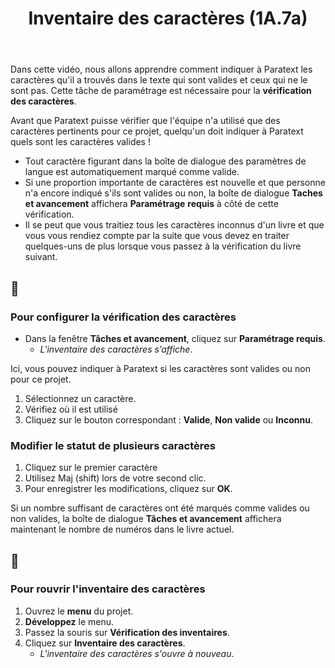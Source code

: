 ﻿---
title: Inventaire des caractères (1A.7a)
---
Dans cette vidéo, nous allons apprendre comment indiquer à Paratext les caractères qu'il a trouvés dans le texte qui sont valides et ceux qui ne le sont pas. Cette tâche de paramétrage est nécessaire pour la **vérification des caractères**.

Avant que Paratext puisse vérifier que l'équipe n'a utilisé que des caractères pertinents pour ce projet, quelqu'un doit indiquer à Paratext quels sont les caractères valides !

-  Tout caractère figurant dans la boîte de dialogue des paramètres de langue est automatiquement marqué comme valide.
-  Si une proportion importante de caractères est nouvelle et que personne n'a encore indiqué s'ils sont valides ou non, la boîte de dialogue **Taches et avancement** affichera **Paramétrage** **requis** à côté de cette vérification.
-  Il se peut que vous traitiez tous les caractères inconnus d'un livre et que vous vous rendiez compte par la suite que vous devez en traiter quelques-uns de plus lorsque vous passez à la vérification du livre suivant.

## 📄


### Pour configurer la vérification des caractères

-  Dans la fenêtre **Tâches et avancement**, cliquez sur **Paramétrage requis**.
   -  *L'inventaire des caractères s’affiche*.

Ici, vous pouvez indiquer à Paratext si les caractères sont valides ou non pour ce projet.
1.  Sélectionnez un caractère.
1.  Vérifiez où il est utilisé
1.  Cliquez sur le bouton correspondant : **Valide**, **Non valide** ou **Inconnu**.

### Modifier le statut de plusieurs caractères

1.  Cliquez sur le premier caractère
1.  Utilisez Maj (shift) lors de votre second clic.
1.  Pour enregistrer les modifications, cliquez sur **OK**.

Si un nombre suffisant de caractères ont été marqués comme valides ou non valides, la boîte de dialogue **Tâches et avancement** affichera maintenant le nombre de numéros dans le livre actuel.



## :page_facing_up:

### Pour rouvrir l'inventaire des caractères

1.  Ouvrez le **menu** du projet.
1.  **Développez** le menu.
1.  Passez la souris sur **Vérification des inventaires**.
1.  Cliquez sur **Inventaire des caractères**.
     -  *L'inventaire des caractères s'ouvre à nouveau*.

